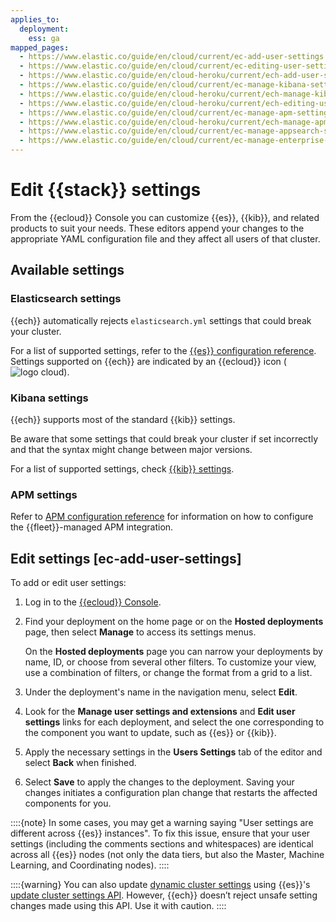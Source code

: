 ```yaml
---
applies_to:
  deployment:
    ess: ga
mapped_pages:
  - https://www.elastic.co/guide/en/cloud/current/ec-add-user-settings.html
  - https://www.elastic.co/guide/en/cloud/current/ec-editing-user-settings.html
  - https://www.elastic.co/guide/en/cloud-heroku/current/ech-add-user-settings.html
  - https://www.elastic.co/guide/en/cloud/current/ec-manage-kibana-settings.html
  - https://www.elastic.co/guide/en/cloud-heroku/current/ech-manage-kibana-settings.html
  - https://www.elastic.co/guide/en/cloud-heroku/current/ech-editing-user-settings.html
  - https://www.elastic.co/guide/en/cloud/current/ec-manage-apm-settings.html
  - https://www.elastic.co/guide/en/cloud-heroku/current/ech-manage-apm-settings.html
  - https://www.elastic.co/guide/en/cloud/current/ec-manage-appsearch-settings.html
  - https://www.elastic.co/guide/en/cloud/current/ec-manage-enterprise-search-settings.html
---
```


# Edit {{stack}} settings

From the {{ecloud}} Console you can customize {{es}}, {{kib}}, and related products to suit your needs. These editors append your changes to the appropriate YAML configuration file and they affect all users of that cluster.

## Available settings

### Elasticsearch settings

{{ech}} automatically rejects `elasticsearch.yml` settings that could break your cluster.

For a list of supported settings, refer to the [{{es}} configuration reference](elasticsearch://reference/elasticsearch/configuration-reference/index.md). Settings supported on {{ech}} are indicated by an {{ecloud}} icon (![logo cloud](https://doc-icons.s3.us-east-2.amazonaws.com/logo_cloud.svg "Supported on {{ecloud}}")). 

### Kibana settings

{{ech}} supports most of the standard {{kib}} settings. 

Be aware that some settings that could break your cluster if set incorrectly and that the syntax might change between major versions.

For a list of supported settings, check [{{kib}} settings](kibana://reference/cloud/elastic-cloud-kibana-settings.md).

### APM settings

Refer to [APM configuration reference](/solutions/observability/apm/configure-apm-server.md) for information on how to configure the {{fleet}}-managed APM integration.

## Edit settings [ec-add-user-settings]

To add or edit user settings:

1. Log in to the [{{ecloud}} Console](https://cloud.elastic.co?page=docs&placement=docs-body).
2. Find your deployment on the home page or on the **Hosted deployments** page, then select **Manage** to access its settings menus.

    On the **Hosted deployments** page you can narrow your deployments by name, ID, or choose from several other filters. To customize your view, use a combination of filters, or change the format from a grid to a list.

1. Under the deployment's name in the navigation menu, select **Edit**.
2. Look for the **Manage user settings and extensions** and **Edit user settings** links for each deployment, and select the one corresponding to the component you want to update, such as {{es}} or {{kib}}.
3. Apply the necessary settings in the **Users Settings** tab of the editor and select **Back** when finished.
4. Select **Save** to apply the changes to the deployment. Saving your changes initiates a configuration plan change that restarts the affected components for you.

::::{note}
In some cases, you may get a warning saying "User settings are different across {{es}} instances". To fix this issue, ensure that your user settings (including the comments sections and whitespaces) are identical across all {{es}} nodes (not only the data tiers, but also the Master, Machine Learning, and Coordinating nodes).
::::

::::{warning}
You can also update [dynamic cluster settings](../../../deploy-manage/deploy/self-managed/configure-elasticsearch.md#dynamic-cluster-setting) using {{es}}'s [update cluster settings API](https://www.elastic.co/docs/api/doc/elasticsearch/operation/operation-cluster-put-settings). However, {{ech}} doesn’t reject unsafe setting changes made using this API. Use it with caution.
::::